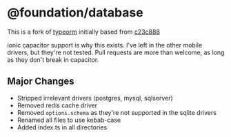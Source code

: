 # @foundation/database

This is a fork of [typeorm](https://github.com/typeorm/typeorm) initially based from [c23c888](https://github.com/typeorm/typeorm/commit/c23c88802cee33e377bc2ce85ed9aa2e6e1c14c8)

ionic capacitor support is why this exists. I've left in the other mobile drivers, but they're not tested.
Pull requests are more than welcome, as long as they don't break in capacitor.

## Major Changes

+ Stripped irrelevant drivers (postgres, mysql, sqlserver)
+ Removed redis cache driver
+ Removed `options.schema` as they're not supported in the sqlite drivers
+ Renamed all files to use kebab-case
+ Added index.ts in all directories
